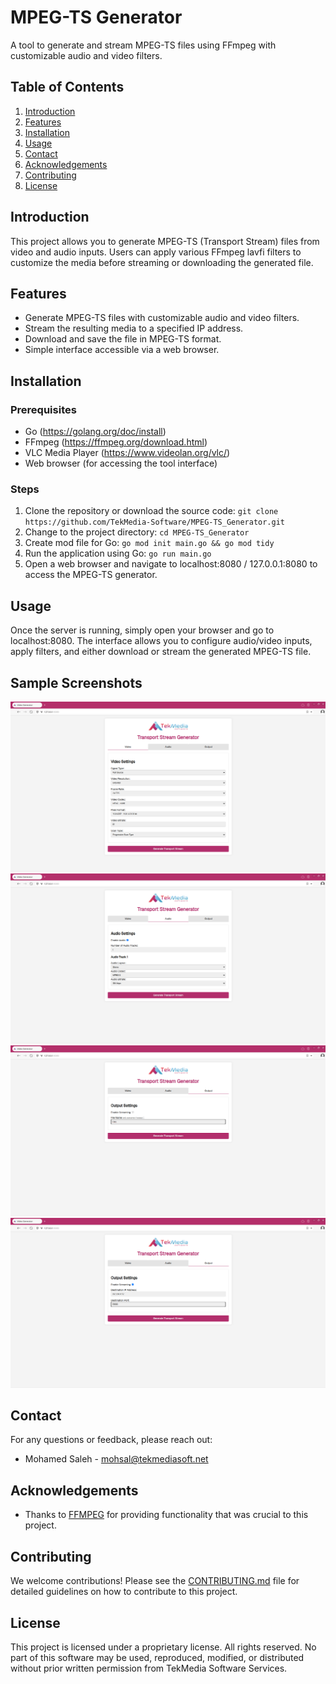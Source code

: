 # MPEG-TS Generator

A tool to generate and stream MPEG-TS files using FFmpeg with customizable audio and video filters.

## Table of Contents

1. [Introduction](#introduction)
2. [Features](#features)
3. [Installation](#installation)
4. [Usage](#usage)
5. [Contact](#contact)
6. [Acknowledgements](#acknowledgements)
7. [Contributing](#contributing)
8. [License](#license)

## Introduction

This project allows you to generate MPEG-TS (Transport Stream) files from video and audio inputs. Users can apply various FFmpeg lavfi filters to customize the media before streaming or downloading the generated file. 

## Features

- Generate MPEG-TS files with customizable audio and video filters.
- Stream the resulting media to a specified IP address.
- Download and save the file in MPEG-TS format.
- Simple interface accessible via a web browser.

## Installation

### Prerequisites

- Go (https://golang.org/doc/install)
- FFmpeg (https://ffmpeg.org/download.html)
- VLC Media Player (https://www.videolan.org/vlc/)
- Web browser (for accessing the tool interface)

### Steps

1. Clone the repository or download the source code:
        ```
        git clone https://github.com/TekMedia-Software/MPEG-TS_Generator.git
        ```
2. Change to the project directory:
        ```
        cd MPEG-TS_Generator
        ```
3. Create mod file for Go:
        ```
        go mod init main.go && go mod tidy
        ```
4. Run the application using Go:
        ```
        go run main.go
        ```
5. Open a web browser and navigate to localhost:8080 / 127.0.0.1:8080 to access the MPEG-TS generator.

## Usage

Once the server is running, simply open your browser and go to localhost:8080. The interface allows you to configure audio/video inputs, apply filters, and either download or stream the generated MPEG-TS file.

## Sample Screenshots

![Sample Screenshot 1](Sample%20Screenshots/Video.png)
![Sample Screenshot 2](Sample%20Screenshots/Audio.png)
![Sample Screenshot 3](Sample%20Screenshots/File_Output.png)
![Sample Screenshot 4](Sample%20Screenshots/IP_Output.png)
        
## Contact 

For any questions or feedback, please reach out:

- Mohamed Saleh - [mohsal@tekmediasoft.net](mailto:mohsal@tekmediasoft.net)

## Acknowledgements

- Thanks to [FFMPEG](https://github.com/FFmpeg/FFmpeg) for providing functionality that was crucial to this project.

## Contributing

We welcome contributions! Please see the [CONTRIBUTING.md](CONTRIBUTING.md) file for detailed guidelines on how to contribute to this project.

## License

This project is licensed under a proprietary license. All rights reserved. No part of this software may be used, reproduced, modified, or distributed without prior written permission from TekMedia Software Services.
